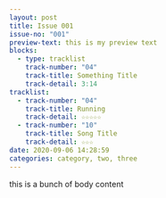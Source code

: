 ```yaml
---
layout: post
title: Issue 001
issue-no: "001"
preview-text: this is my preview text
blocks:
  - type: tracklist
    track-number: "04"
    track-title: Something Title
    track-detail: 3:14
tracklist:
  - track-number: "04"
    track-title: Running
    track-detail: ☆☆☆☆☆
  - track-number: "10"
    track-title: Song Title
    track-detail: ☆☆☆
date: 2020-09-06 14:28:59
categories: category, two, three
---
```

this is a bunch of body content